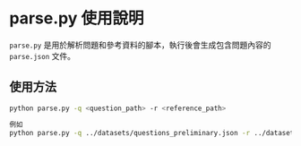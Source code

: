 # parse.py 使用說明

`parse.py` 是用於解析問題和參考資料的腳本，執行後會生成包含問題內容的 `parse.json` 文件。

## 使用方法

```bash
python parse.py -q <question_path> -r <reference_path>

例如
python parse.py -q ../datasets/questions_preliminary.json -r ../datasets/reference